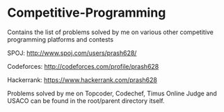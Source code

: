 # Competitive-Programming
Contains the list of problems solved by me on various other competitive programming platforms and contests

SPOJ:
http://www.spoj.com/users/prash628/

Codeforces:
http://codeforces.com/profile/prash628

Hackerrank:
https://www.hackerrank.com/prash628

Problems solved by me on Topcoder, Codechef, Timus Online Judge and USACO can be found in the root/parent directory itself.
